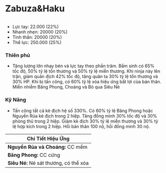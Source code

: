 # Zabuza\&Haku

<figure><img src="../../.gitbook/assets/Zabuza_26_Haku_S.Atk_.gif" alt=""><figcaption></figcaption></figure>

* Lực tay: 22.000 (22%)
* Nhanh nhẹn: 20000 (20%)
* Tinh thần: 20000 (20%)
* Thể lực: 250.000 (25%)

### Thiên phú

* Tăng lượng lớn nhạy bén và lực tay theo phần trăm. Bẩm sinh có 65% tốc độ, 50% tỷ lệ tổn thương và 50% tỷ lệ miễn thương. Khi ninja này lên trận, giảm quân địch 42% tốc độ, tăng quân ta 30% tỷ lệ tổn thương và 30% HP. Khi bị tấn công, có 60% tỷ lệ xóa hiệu ứng bất lợi của bản thân. Miễn nhiễm Băng Phong, Choáng và Bỏ qua Siêu Né

### Kỹ Năng

* Tấn công tất cả kẻ địch hệ số 330%. Có 60% tỷ lệ Băng Phong hoặc Nguyền Rủa kẻ địch trong 2 hiệp. Tăng đồng minh 30% tốc độ và 30% phòng thủ trong 2 hiệp. Giảm kẻ địch 30% tỷ lệ miễn thương và 30% tỷ lệ hợp kích trong 2 hiệp. Hồi bản thân 100 nộ, hồi đồng minh 30 nộ.

| Chi Tiết Hiệu Ứng                      |
| -------------------------------------- |
| **Nguyền Rủa và Choáng:** CC mềm       |
| **Băng Phong:** CC cứng                |
| **Siêu Né:** Né sát thương, có thể xóa |
